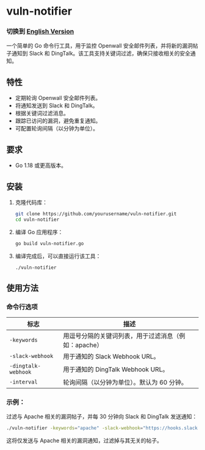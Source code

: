 # vuln-notifier

### 切换到 [English Version](#vuln-notifier)

一个简单的 Go 命令行工具，用于监控 Openwall 安全邮件列表，并将新的漏洞帖子通知到 Slack 和 DingTalk。该工具支持关键词过滤，确保只接收相关的安全通知。

## 特性
- 定期轮询 Openwall 安全邮件列表。
- 将通知发送到 Slack 和 DingTalk。
- 根据关键词过滤消息。
- 跟踪已访问的漏洞，避免重复通知。
- 可配置轮询间隔（以分钟为单位）。

## 要求
- Go 1.18 或更高版本。

## 安装

1. 克隆代码库：

   ```bash
   git clone https://github.com/yourusername/vuln-notifier.git
   cd vuln-notifier
   ```

2. 编译 Go 应用程序：
   ```bash
   go build vuln-notifier.go
   ```  
3. 编译完成后，可以直接运行该工具：
   ```bash
   ./vuln-notifier
   ```

## 使用方法

### 命令行选项

| 标志                | 描述                                                                                |
|---------------------|--------------------------------------------------------------------------------------------|
| `-keywords`          | 用逗号分隔的关键词列表，用于过滤消息（例如：apache）                |
| `-slack-webhook`     | 用于通知的 Slack Webhook URL。                                                      |
| `-dingtalk-webhook` | 用于通知的 DingTalk Webhook URL。                                                   |
| `-interval`          | 轮询间隔（以分钟为单位）。默认为 60 分钟。                                       |

### 示例：

过滤与 Apache 相关的漏洞帖子，并每 30 分钟向 Slack 和 DingTalk 发送通知：

```bash
./vuln-notifier -keywords="apache" -slack-webhook="https://hooks.slack.com/services/..." -dingtalk-webhook="https://oapi.dingtalk.com/..." -interval=30
```
这将仅发送与 Apache 相关的漏洞通知，过滤掉与其无关的帖子。